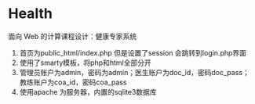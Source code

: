 ﻿# Health
面向 Web 的计算课程设计：健康专家系统

1. 首页为public_html/index.php 但是设置了session 会跳转到login.php界面
2. 使用了smarty模板，将php和html全部分开
3. 管理员账户为admin，密码为admin；医生账户为doc_id，密码doc_pass；教练账户为coa_id，密码coa_pass
4. 使用apache 为服务器，内置的sqlite3数据库
